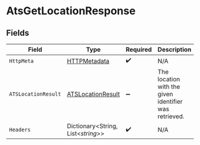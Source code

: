 # AtsGetLocationResponse


## Fields

| Field                                                             | Type                                                              | Required                                                          | Description                                                       |
| ----------------------------------------------------------------- | ----------------------------------------------------------------- | ----------------------------------------------------------------- | ----------------------------------------------------------------- |
| `HttpMeta`                                                        | [HTTPMetadata](../../Models/Components/HTTPMetadata.md)           | :heavy_check_mark:                                                | N/A                                                               |
| `ATSLocationResult`                                               | [ATSLocationResult](../../Models/Components/ATSLocationResult.md) | :heavy_minus_sign:                                                | The location with the given identifier was retrieved.             |
| `Headers`                                                         | Dictionary<String, List<*string*>>                                | :heavy_check_mark:                                                | N/A                                                               |